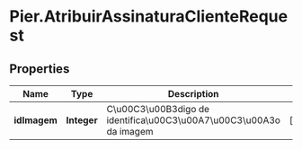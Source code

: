 # Pier.AtribuirAssinaturaClienteRequest

## Properties
Name | Type | Description | Notes
------------ | ------------- | ------------- | -------------
**idImagem** | **Integer** | C\u00C3\u00B3digo de identifica\u00C3\u00A7\u00C3\u00A3o da imagem | [optional] 


